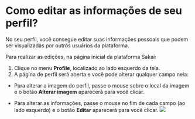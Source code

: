 # Como editar as informações de seu perfil?

No seu perfil, você consegue editar suas informações pessoais que podem ser visualizadas por outros usuários da plataforma.

Para realizar as edições, na página inicial da plataforma Sakai:

1. Clique no menu **Profile**, localizado ao lado esquerdo da tela. 
2. A página de perfil será aberta e você pode alterar qualquer campo nela:

  * Para alterar a imagem do perfil, passe o mouse sobre o local da imagem e o botão **Alterar imagem** aparecerá para você clicar.
  
  * Para alterar as informações, passe o mouse no fim de cada campo (ao lado esquerdo) e o botão **Editar** aparecerá para você clicar.
![](https://raw.githubusercontent.com/mupi/readinweb-docs/master/images/profile-edit.png)

